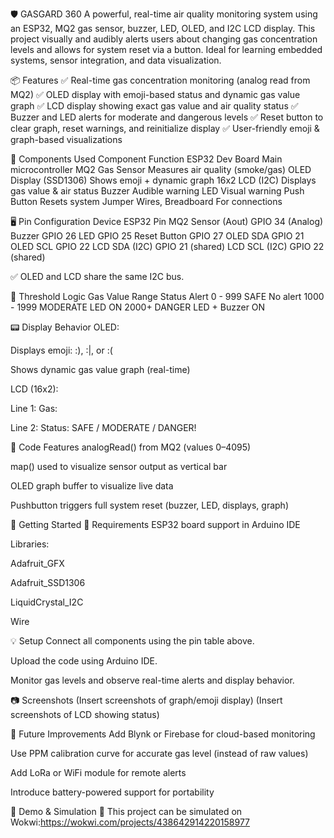 🛡️ GASGARD 360
A powerful, real-time air quality monitoring system using an ESP32, MQ2 gas sensor, buzzer, LED, OLED, and I2C LCD display. This project visually and audibly alerts users about changing gas concentration levels and allows for system reset via a button. Ideal for learning embedded systems, sensor integration, and data visualization.

📦 Features
✅ Real-time gas concentration monitoring (analog read from MQ2)
✅ OLED display with emoji-based status and dynamic gas value graph
✅ LCD display showing exact gas value and air quality status
✅ Buzzer and LED alerts for moderate and dangerous levels
✅ Reset button to clear graph, reset warnings, and reinitialize display
✅ User-friendly emoji & graph-based visualizations

🔌 Components Used
Component	Function
ESP32 Dev Board	Main microcontroller
MQ2 Gas Sensor	Measures air quality (smoke/gas)
OLED Display (SSD1306)	Shows emoji + dynamic graph
16x2 LCD (I2C)	Displays gas value & air status
Buzzer	Audible warning
LED	Visual warning
Push Button	Resets system
Jumper Wires, Breadboard	For connections

🖥️ Pin Configuration
Device	ESP32 Pin
MQ2 Sensor (Aout)	GPIO 34 (Analog)
Buzzer	GPIO 26
LED	GPIO 25
Reset Button	GPIO 27
OLED SDA	GPIO 21
OLED SCL	GPIO 22
LCD SDA (I2C)	GPIO 21 (shared)
LCD SCL (I2C)	GPIO 22 (shared)

✅ OLED and LCD share the same I2C bus.

🚦 Threshold Logic
Gas Value Range	Status	Alert
0 - 999	SAFE	No alert
1000 - 1999	MODERATE	LED ON
2000+	DANGER	LED + Buzzer ON

📟 Display Behavior
OLED:

Displays emoji: :), :|, or :(

Shows dynamic gas value graph (real-time)

LCD (16x2):

Line 1: Gas: <value>

Line 2: Status: SAFE / MODERATE / DANGER!

🧠 Code Features
analogRead() from MQ2 (values 0–4095)

map() used to visualize sensor output as vertical bar

OLED graph buffer to visualize live data

Pushbutton triggers full system reset (buzzer, LED, displays, graph)

🚀 Getting Started
🔧 Requirements
ESP32 board support in Arduino IDE

Libraries:

Adafruit_GFX

Adafruit_SSD1306

LiquidCrystal_I2C

Wire

💡 Setup
Connect all components using the pin table above.

Upload the code using Arduino IDE.

Monitor gas levels and observe real-time alerts and display behavior.

📷 Screenshots
(Insert screenshots of graph/emoji display)
(Insert screenshots of LCD showing status)

📌 Future Improvements
Add Blynk or Firebase for cloud-based monitoring

Use PPM calibration curve for accurate gas level (instead of raw values)

Add LoRa or WiFi module for remote alerts

Introduce battery-powered support for portability

🧪 Demo & Simulation
🔗 This project can be simulated on Wokwi:https://wokwi.com/projects/438642914220158977
